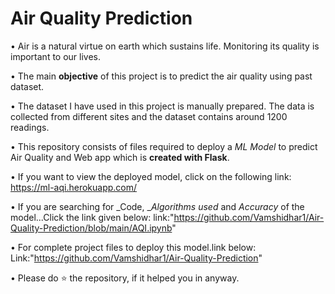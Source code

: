 # Air Quality Prediction

• Air is a natural virtue on earth which sustains life. Monitoring its quality is important to our lives.

• The main __objective__ of this project is to predict the air quality using past dataset.

• The dataset I have used in this project is manually prepared. The data is collected from different sites and the dataset contains around 1200 readings.

• This repository consists of files required to deploy a _ML Model_ to predict Air Quality and Web app which is __created with Flask__.<br>

•  If you want to view the deployed model, click on the following link: https://ml-aqi.herokuapp.com/

• If you are searching for _Code, __Algorithms used_ and _Accuracy_ of the model...Click the link given below:
link:"https://github.com/Vamshidhar1/Air-Quality-Prediction/blob/main/AQI.ipynb"

• For complete project files to deploy this model.link below:
Link:"https://github.com/Vamshidhar1/Air-Quality-Prediction"

•  Please do ⭐ the repository, if it helped you in anyway.
